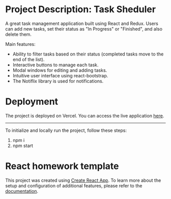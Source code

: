 # Project Description: Task Sheduler

A great task management application built using React and Redux. Users can add new tasks, set their status as "In Progress" or "Finished", and also delete them.

Main features:

- Ability to filter tasks based on their status (completed tasks move to the end of the list).
- Interactive buttons to manage each task.
- Modal windows for editing and adding tasks.
- Intuitive user interface using react-bootstrap.
- The Notiflix library is used for notifications.

# Deployment

The project is deployed on Vercel. You can access the live application [here](https://task-scheduler-ab.vercel.app/).

---

To initialize and locally run the project, follow these steps:

1. npm i
2. npm start

# React homework template

This project was created using
[Create React App](https://github.com/facebook/create-react-app). To learn more
about the setup and configuration of additional features, please refer to the
[documentation](https://facebook.github.io/create-react-app/docs/getting-started).
